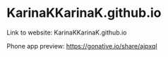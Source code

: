 # KarinaKKarinaK.github.io
Link to website: KarinaKKarinaK.github.io

Phone app preview: https://gonative.io/share/ajpxql
